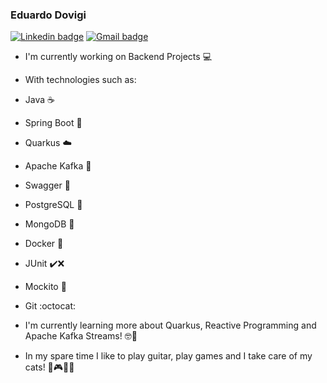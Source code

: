 ### Eduardo Dovigi
[![Linkedin badge](https://img.shields.io/badge/-Linkedin-blue?flat-square&logo=Linkedin&logoColor=white&link=https://www.linkedin.com/in/eduardo-dovigi-a97034158)](https://www.linkedin.com/in/eduardo-dovigi-a97034158)
[![Gmail badge](https://img.shields.io/badge/-Gmail-c14438?style=flat-square&logo=Gmail&logoColor=white&link=mailto:eduardodovigireis@gmail.com)](mailto:eduardodovigireis@gmail.com)
- I'm currently working on Backend Projects 💻
- With technologies such as:
- Java ☕
- Spring Boot 🍃
- Quarkus ☁️
- Apache Kafka 📨
- Swagger 📃
- PostgreSQL 🐘
- MongoDB 🌿
- Docker 🐳
- JUnit ✔️❌
- Mockito 🍹
- Git :octocat:

- I'm currently learning more about Quarkus, Reactive Programming and Apache Kafka Streams! 🤓📖
- In my spare time I like to play guitar, play games and I take care of my cats! 🎸🎮😺😸
